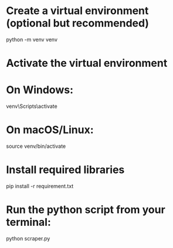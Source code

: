 # Create a virtual environment (optional but recommended)
python -m venv venv

# Activate the virtual environment
# On Windows:
venv\Scripts\activate
# On macOS/Linux:
source venv/bin/activate

# Install required libraries
pip install -r requirement.txt

# Run the python script from your terminal:
python scraper.py
